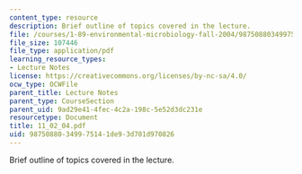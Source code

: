 ```yaml
---
content_type: resource
description: Brief outline of topics covered in the lecture.
file: /courses/1-89-environmental-microbiology-fall-2004/98750880349975141de93d701d970826_11_02_04.pdf
file_size: 107446
file_type: application/pdf
learning_resource_types:
- Lecture Notes
license: https://creativecommons.org/licenses/by-nc-sa/4.0/
ocw_type: OCWFile
parent_title: Lecture Notes
parent_type: CourseSection
parent_uid: 9ad29e41-4fec-4c2a-198c-5e52d3dc231e
resourcetype: Document
title: 11_02_04.pdf
uid: 98750880-3499-7514-1de9-3d701d970826
---
```

Brief outline of topics covered in the lecture.